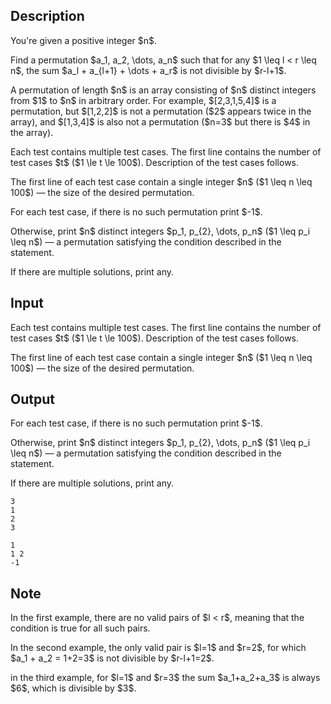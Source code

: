 ## Description

<div><p>You're given a positive integer $n$.</p><p>Find a permutation $a_1, a_2, \dots, a_n$ such that for any $1 \leq l &lt; r \leq n$, the sum $a_l + a_{l+1} + \dots + a_r$ is not divisible by $r-l+1$.</p><p>A permutation of length $n$ is an array consisting of $n$ distinct integers from $1$ to $n$ in arbitrary order. For example, $[2,3,1,5,4]$ is a permutation, but $[1,2,2]$ is not a permutation ($2$ appears twice in the array), and $[1,3,4]$ is also not a permutation ($n=3$ but there is $4$ in the array).</p></div><div class="input-specification"><p>Each test contains multiple test cases. The first line contains the number of test cases $t$ ($1 \le t \le 100$). Description of the test cases follows.</p><p>The first line of each test case contain a single integer $n$ ($1 \leq n \leq 100$) — the size of the desired permutation.</p></div><div class="output-specification"><p>For each test case, if there is no such permutation print $-1$.</p><p>Otherwise, print $n$ distinct integers $p_1, p_{2}, \dots, p_n$ ($1 \leq p_i \leq n$) — a permutation satisfying the condition described in the statement.</p><p>If there are multiple solutions, print any.</p></div>

## Input

<p>Each test contains multiple test cases. The first line contains the number of test cases $t$ ($1 \le t \le 100$). Description of the test cases follows.</p><p>The first line of each test case contain a single integer $n$ ($1 \leq n \leq 100$) — the size of the desired permutation.</p>

## Output

<p>For each test case, if there is no such permutation print $-1$.</p><p>Otherwise, print $n$ distinct integers $p_1, p_{2}, \dots, p_n$ ($1 \leq p_i \leq n$) — a permutation satisfying the condition described in the statement.</p><p>If there are multiple solutions, print any.</p>





```input1
3
1
2
3
```




```output1
1
1 2
-1
```



## Note

<p>In the first example, there are no valid pairs of $l &lt; r$, meaning that the condition is true for all such pairs.</p><p>In the second example, the only valid pair is $l=1$ and $r=2$, for which $a_1 + a_2 = 1+2=3$ is not divisible by $r-l+1=2$.</p><p>in the third example, for $l=1$ and $r=3$ the sum $a_1+a_2+a_3$ is always $6$, which is divisible by $3$.</p>
